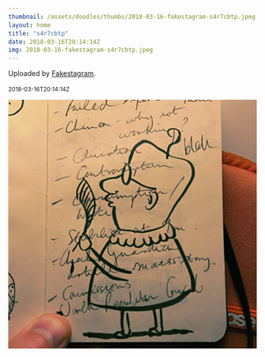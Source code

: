 ```yaml
---
thumbnail: /assets/doodles/thumbs/2018-03-16-fakestagram-s4r7cbtp.jpeg
layout: home
title: "s4r7cbtp"
date: 2018-03-16T20:14:14Z
img: 2018-03-16-fakestagram-s4r7cbtp.jpeg
---
```


Uploaded by [Fakestagram](https://github.com/opyate/fakestagram).

<small>2018-03-16T20:14:14Z</small>

![Uploaded by Fakestagram](2018-03-16-fakestagram-s4r7cbtp.jpeg)
